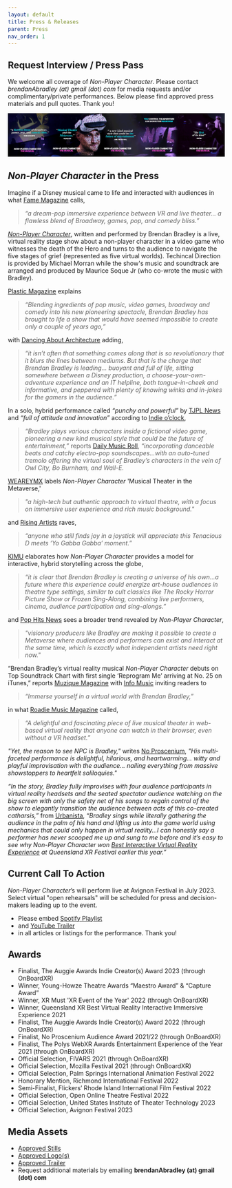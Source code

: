 ```yaml
---
layout: default
title: Press & Releases
parent: Press
nav_order: 1
---
```

## Request Interview / Press Pass
We welcome all coverage of *Non-Player Character*. Please contact *brendanAbradley (at) gmail (dot) com* for media requests and/or complimentary/private performances. Below please find approved press materials and pull quotes. Thank you! 

  ![Non-Player Character Press Banner](../img/NPC-Banner-PullQuotes.png)
  
## *Non-Player Character* in the Press 
Imagine if a Disney musical came to life and interacted with audiences in what [Fame Magazine](https://www.famemagazine.co.uk/brendan-bradleys-reprogram-me-a-dream-pop-immersive-experience-between-vr-and-live-theater/) calls,
> *“a dream-pop immersive experience between VR and live theater… a flawless blend of Broadway, games, pop, and comedy bliss.”*

[*Non-Player Character*](https://music.apple.com/album/1634852775?app=itunes), written and performed by Brendan Bradley is a live, virtual reality stage show about a non-player character in a video game who witnesses the death of the Hero and turns to the audience to navigate the five stages of grief (represented as five virtual worlds). Techincal Direction is provided by Michael Morran while the show's music and soundtrack are arranged and produced by Maurice Soque Jr (who co-wrote the music with Bradley). 

[Plastic Magazine](https://plasticmag.co.uk/2022/07/25/new-music-from-brendan-bradley/) explains 
> *“Blending ingredients of pop music, video games, broadway and comedy into his new pioneering spectacle, Brendan Bradley has brought to life a show that would have seemed impossible to create only a couple of years ago,”*

with [Dancing About Architecture](https://dancing-about-architecture.com/heros-welcome-brendan-bradley-reviewed-by-dave-franklin/) adding, 
> *“it isn’t often that something comes along that is so revolutionary that it blurs the lines between mediums. But that is the charge that Brendan Bradley is leading… buoyant and full of life, sitting somewhere between a Disney production, a choose-your-own-adventure experience and an IT helpline, both tongue-in-cheek and informative, and peppered with plenty of knowing winks and in-jokes for the gamers in the audience.”*

In a solo, hybrid performance called *“punchy and powerful”* by [TJPL News](https://www.tjplnews.com/post/who-s-ya-favourite-chart-dance-pop-22-07-2022) and *“full of attitude and innovation”* according to [Indie o’clock](http://indiedockmusicblog.co.uk/?p=13991), 
> *“Bradley plays various characters inside a fictional video game, pioneering a new kind musical style that could be the future of entertainment,”* reports [Daily Music Roll](https://www.dailymusicroll.com/entertainment/listen-to-the-future-of-musicals-with-the-virtual-reality-track-reprogram-me-by-brendan-bradley.html), *“incorporating danceable beats and catchy electro-pop soundscapes…with an auto-tuned tremolo offering the virtual soul of Bradley’s characters in the vein of Owl City, Bo Burnham, and Wall-E.* 

 [WEAREYMX](https://www.weareymx.com/ymxblog/musical-theatre-and-the-metaverse-brendan-bradley-is-busy-innovating) labels *Non-Player Character* 'Musical Theater in the Metaverse,'
 > *"a high-tech but authentic approach to virtual theatre, with a focus on immersive user experience and rich music background."*

and [Rising Artists](https://risingartistsblog.com/2022/07/25/heros-welcome-by-brendan-bradley/) raves, 
> *“anyone who still finds joy in a joystick will appreciate this Tenacious D meets ‘Yo Gabba Gabba’ moment.”*

[KIMU](https://karlismyunkle.com/2022/07/07/brendan-bradley-taps-into-futurism-for-his-npc-musical-reprogram-me/) elaborates how *Non-Player Character* provides a model for interactive, hybrid storytelling across the globe,
> *“it is clear that Brendan Bradley is creating a universe of his own...a future where this experience could energize art-house audiences in theatre type settings, similar to cult classics like The Rocky Horror Picture Show or Frozen Sing-Along, combining live performers, cinema, audience participation and sing-alongs.”*

and [Pop Hits News](https://mw3.news/pophits/artist/shout-out/non-player-character-by-brendan-bradley-virtual-reality-technology-and-innovation-are-revolutionizing-musical-performances/) sees a broader trend revealed by *Non-Player Character*,
> *"visionary producers like Bradley are making it possible to create a Metaverse where audiences and performers can exist and interact at the same time, which is exactly what independent artists need right now."*

“Brendan Bradley’s virtual reality musical *Non-Player Character* debuts on Top Soundtrack Chart with first single ‘Reprogram Me’ arriving at No. 25 on iTunes,” reports [Muzique Magazine](https://muziquemagazine.com/brendan-bradleys-virtual-reality-musical/) 
with [Info Music](https://www.infomusic.fr/plongez-dans-un-monde-virtuel-avec-brendan-bradley-et-son-titre-reprogram-me/) inviting readers to 
> *“Immerse yourself in a virtual world with Brendan Bradley,”* 
 
in what [Roadie Music Magazine](https://roadie-music.com/brendan-bradley-apresenta-reprogram-me-workshop-cast-recording-non-player-character-the-musical-uma-fantastica-experiencia-audiovisual/) called, 
> *“A delightful and fascinating piece of live musical theater in web-based virtual reality that anyone can watch in their browser, even without a VR headset.”*
>
*"Yet, the reason to see NPC is Bradley,"* writes [No Proscenium](), *"His multi-faceted performance is delightful, hilarious, and heartwarming... witty and playful improvisation with the audience... nailing everything from massive showstoppers to heartfelt soliloquies."*

*“In the story, Bradley fully improvises with four audience participants in virtual reality headsets and the seated spectator audience watching on the big screen with only the safety net of his songs to regain control of the show to elegantly transition the audience between acts of this co-created catharsis,”* from [Urbanista](https://urbanistamagazine.uk/brendan-bradleys-virtual-reality-musical-non-player-character-debuts-on-top-soundtrack-chart-with-first-single-reprogram-me-arriving-at-no-25-on-itunes/), *“Bradley sings while literally gathering the audience in the palm of his hand and lifting us into the game world using mechanics that could only happen in virtual reality…I can honestly say a performer has never scooped me up and sung to me before and it’s easy to see why *Non-Player Character* won [Best Interactive Virtual Reality Experience](https://twitter.com/qldxrfestival/status/1520401672698494977?s=20&t=zkpCcUd1C4V1CZtXnPGk8g) at Queensland XR Festival earlier this year.”*

## Current Call To Action 
*Non-Player Character*’s will perform live at Avignon Festival in July 2023. Select virtual "open rehearsals" will be scheduled for press and decision-makers leading up to the event. 
- Please embed [Spotify Playlist](https://open.spotify.com/playlist/35mTHeqw1SdDWaKxzUA3o9)
- and [YouTube Trailer](https://www.youtube.com/watch?v=GsWZBImWSl0)
- in all articles or listings for the performance. Thank you! 

## Awards
- Finalist, The Auggie Awards Indie Creator(s) Award 2023 (through OnBoardXR)
- Winner, Young-Howze Theatre Awards “Maestro Award” & “Capture Award”
- Winner, XR Must 'XR Event of the Year' 2022 (through OnBoardXR)
- Winner, Queensland XR Best Virtual Reality Interactive Immersive Experience 2021
- Finalist, The Auggie Awards Indie Creator(s) Award 2022 (through OnBoardXR)
- Finalist, No Proscenium Audience Award 2021/22 (through OnBoardXR)
- Finalist, The Polys WebXR Awards Entertainment Experience of the Year 2021 (through OnBoardXR)
- Official Selection, FIVARS 2021 (through OnBoardXR)
- Official Selection, Mozilla Festival 2021 (through OnBoardXR)
 - Official Selection, Palm Springs International Animation Festival 2022
 - Honorary Mention, Richmond International Festival 2022
 - Semi-Finalist, Flickers’ Rhode Island International Film Festival 2022
 - Official Selection, Open Online Theatre Festival 2022
 - Official Selection, United States Institute of Theater Technology 2023
 - Official Selection, Avignon Festival 2023

## Media Assets
- [Approved Stills](https://www.dropbox.com/sh/4smj1ke63nup81u/AAC3c7r87bJ3RV2r2LOGcg9Ya?dl=0)
- [Approved Logo(s)](https://www.dropbox.com/sh/6ly0oifrs1en1y9/AAD8GauaqdKzN45KjSVC82Cka?dl=0)
- [Approved Trailer](https://www.dropbox.com/scl/fo/1xgwfz8m57nqccy6wvlo3/h?rlkey=ba5f3n22fge8hov72p63x0r3c&dl=0) 
- Request additional materials by emailing **brendanAbradley (at) gmail (dot) com**

